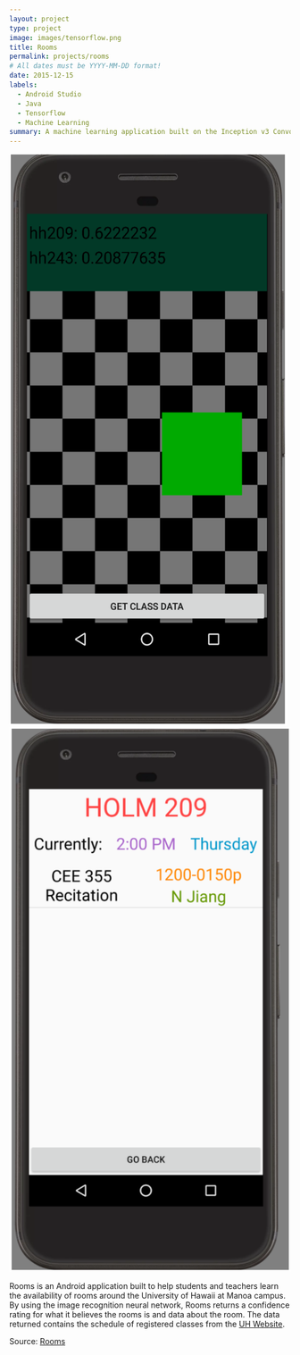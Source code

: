 ```yaml
---
layout: project
type: project
image: images/tensorflow.png
title: Rooms
permalink: projects/rooms
# All dates must be YYYY-MM-DD format!
date: 2015-12-15
labels:
  - Android Studio
  - Java
  - Tensorflow
  - Machine Learning
summary: A machine learning application built on the Inception v3 Convolutional Neural Network for image recognition to gather classroom data.
---
```


<img class="ui medium right floated rounded image" src="../images/rooms_1.png">
<img class="ui medium right floated rounded image" src="../images/rooms_2.png">


Rooms is an Android application built to help students and teachers learn the availability of rooms around the University of Hawaii at Manoa campus. By using the image recognition neural network, Rooms returns a confidence rating for what it believes the rooms is and data about the room. The data returned contains the schedule of registered classes from the [UH Website](https://www.sis.hawaii.edu/uhdad/avail.classes?i=MAN).

Source: <a href="https://github.com/kekupua/EE396/tree/master/tensorflow-for-poets-2"><i class="large github icon"></i>Rooms</a>
